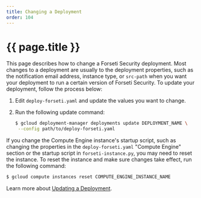 ```yaml
---
title: Changing a Deployment
order: 104
---
```

#  {{ page.title }}

This page describes how to change a Forseti Security deployment. Most changes
to a deployment are usually to the deployment properties, such as the
notification email address, instance type, or `src-path` when you want your deployment to run a certain version of Forseti Security. To update your deployment, follow the process below:

  1. Edit `deploy-forseti.yaml` and update the values you want to change.
  1. Run the following update command:

      ```bash
      $ gcloud deployment-manager deployments update DEPLOYMENT_NAME \
       --config path/to/deploy-forseti.yaml
      ```

If you change the Compute Engine instance's startup script, such as changing
the properties in the `deploy-forseti.yaml` "Compute Engine" section or the
startup script in `forseti-instance.py`, you may need to reset the instance.
To reset the instance and make sure changes take effect, run the following
command:

  ```bash
  $ gcloud compute instances reset COMPUTE_ENGINE_INSTANCE_NAME
  ```

Learn more about [Updating a Deployment](https://cloud.google.com/deployment-manager/docs/deployments/updating-deployments).

